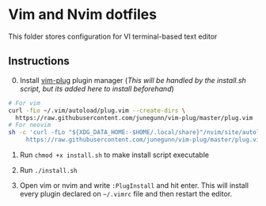 # Vim and Nvim dotfiles

This folder stores configuration for VI terminal-based text editor

## Instructions

0. Install [vim-plug](https://github.com/junegunn/vim-plug) plugin manager (*This will be handled by the install.sh script, but its added here to install beforehand*)
  ```bash
  # For vim
  curl -fLo ~/.vim/autoload/plug.vim --create-dirs \
    https://raw.githubusercontent.com/junegunn/vim-plug/master/plug.vim
  # For neovim
  sh -c 'curl -fLo "${XDG_DATA_HOME:-$HOME/.local/share}"/nvim/site/autoload/plug.vim --create-dirs \
       https://raw.githubusercontent.com/junegunn/vim-plug/master/plug.vim'
  ```

1. Run `chmod +x install.sh` to make install script executable

1. Run `./install.sh` 

1. Open vim or nvim and write `:PlugInstall` and hit enter. This will install every plugin declared on `~/.vimrc` file and then restart the editor.

